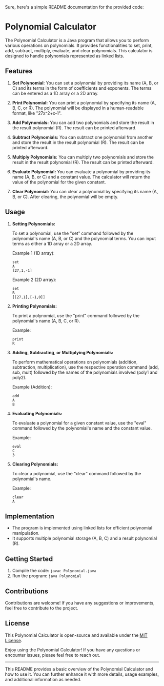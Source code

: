 Sure, here's a simple README documentation for the provided code:

# Polynomial Calculator

The Polynomial Calculator is a Java program that allows you to perform various operations on polynomials. It provides functionalities to set, print, add, subtract, multiply, evaluate, and clear polynomials. This calculator is designed to handle polynomials represented as linked lists.

## Features

1. **Set Polynomial:** You can set a polynomial by providing its name (A, B, or C) and its terms in the form of coefficients and exponents. The terms can be entered as a 1D array or a 2D array.

2. **Print Polynomial:** You can print a polynomial by specifying its name (A, B, C, or R). The polynomial will be displayed in a human-readable format, like "27x^2+x-1".

3. **Add Polynomials:** You can add two polynomials and store the result in the result polynomial (R). The result can be printed afterward.

4. **Subtract Polynomials:** You can subtract one polynomial from another and store the result in the result polynomial (R). The result can be printed afterward.

5. **Multiply Polynomials:** You can multiply two polynomials and store the result in the result polynomial (R). The result can be printed afterward.

6. **Evaluate Polynomial:** You can evaluate a polynomial by providing its name (A, B, or C) and a constant value. The calculator will return the value of the polynomial for the given constant.

7. **Clear Polynomial:** You can clear a polynomial by specifying its name (A, B, or C). After clearing, the polynomial will be empty.

## Usage

1. **Setting Polynomials:**

   To set a polynomial, use the "set" command followed by the polynomial's name (A, B, or C) and the polynomial terms. You can input terms as either a 1D array or a 2D array.

   Example 1 (1D array):

   ```
   set
   A
   [27,1,-1]
   ```

   Example 2 (2D array):

   ```
   set
   B
   [[27,1],[-1,0]]
   ```

2. **Printing Polynomials:**

   To print a polynomial, use the "print" command followed by the polynomial's name (A, B, C, or R).

   Example:

   ```
   print
   R
   ```

3. **Adding, Subtracting, or Multiplying Polynomials:**

   To perform mathematical operations on polynomials (addition, subtraction, multiplication), use the respective operation command (add, sub, mult) followed by the names of the polynomials involved (poly1 and poly2).

   Example (Addition):

   ```
   add
   A
   B
   ```

4. **Evaluating Polynomials:**

   To evaluate a polynomial for a given constant value, use the "eval" command followed by the polynomial's name and the constant value.

   Example:

   ```
   eval
   C
   3
   ```

5. **Clearing Polynomials:**

   To clear a polynomial, use the "clear" command followed by the polynomial's name.

   Example:

   ```
   clear
   A
   ```

## Implementation

- The program is implemented using linked lists for efficient polynomial manipulation.
- It supports multiple polynomial storage (A, B, C) and a result polynomial (R).

## Getting Started

1. Compile the code: `javac Polynomial.java`
2. Run the program: `java Polynomial`

## Contributions

Contributions are welcome! If you have any suggestions or improvements, feel free to contribute to the project.

## License

This Polynomial Calculator is open-source and available under the [MIT License](LICENSE).

Enjoy using the Polynomial Calculator! If you have any questions or encounter issues, please feel free to reach out.

---

This README provides a basic overview of the Polynomial Calculator and how to use it. You can further enhance it with more details, usage examples, and additional information as needed.
